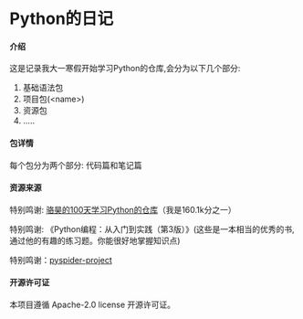 # Python的日记

#### 介绍

这是记录我大一寒假开始学习Python的仓库,会分为以下几个部分: 

1. 基础语法包
2. 项目包(\<name>)
3. 资源包
4. .....



#### 包详情

每个包分为两个部分: 代码篇和笔记篇



#### 资源来源

特别鸣谢: [骆昊的100天学习Python的仓库](https://github.com/jackfrued/Python-100-Days)（我是160.1k分之一）

特别鸣谢: 《Python编程：从入门到实践（第3版）》(这些是一本相当的优秀的书,通过他的有趣的练习题。你能很好地掌握知识点)

特别鸣谢：[pyspider-project](https://github.com/yanqiangmiffy/pyspider-project)



#### 开源许可证

本项目遵循 Apache-2.0 license 开源许可证。





